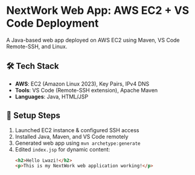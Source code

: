# NextWork Web App: AWS EC2 + VS Code Deployment  
A Java-based web app deployed on AWS EC2 using Maven, VS Code Remote-SSH, and Linux.  

## 🛠️ Tech Stack  
- **AWS**: EC2 (Amazon Linux 2023), Key Pairs, IPv4 DNS  
- **Tools**: VS Code (Remote-SSH extension), Apache Maven  
- **Languages**: Java, HTML/JSP  

## 🚀 Setup Steps  
1. Launched EC2 instance & configured SSH access  
2. Installed Java, Maven, and VS Code remotely  
3. Generated web app using `mvn archetype:generate`  
4. Edited `index.jsp` for dynamic content:  
   ```html
   <h2>Hello Lwazi!</h2>
   <p>This is my NextWork web application working!</p>
